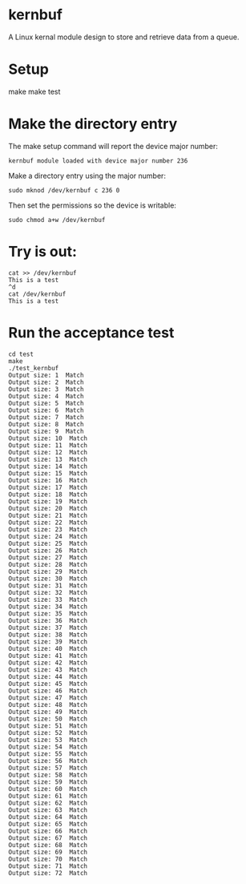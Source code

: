 # kernbuf
A Linux kernal module design to store and retrieve data from a queue.

# Setup
make
make test

# Make the directory entry
The make setup command will report the device major number:

```kernbuf module loaded with device major number 236```

Make a directory entry using the major number:
```
sudo mknod /dev/kernbuf c 236 0
```

Then set the permissions so the device is writable:
```
sudo chmod a+w /dev/kernbuf
```

# Try is out:
```
cat >> /dev/kernbuf
This is a test
^d
cat /dev/kernbuf
This is a test
```

# Run the acceptance test
```
cd test
make
./test_kernbuf 
Output size: 1  Match
Output size: 2  Match
Output size: 3  Match
Output size: 4  Match
Output size: 5  Match
Output size: 6  Match
Output size: 7  Match
Output size: 8  Match
Output size: 9  Match
Output size: 10  Match
Output size: 11  Match
Output size: 12  Match
Output size: 13  Match
Output size: 14  Match
Output size: 15  Match
Output size: 16  Match
Output size: 17  Match
Output size: 18  Match
Output size: 19  Match
Output size: 20  Match
Output size: 21  Match
Output size: 22  Match
Output size: 23  Match
Output size: 24  Match
Output size: 25  Match
Output size: 26  Match
Output size: 27  Match
Output size: 28  Match
Output size: 29  Match
Output size: 30  Match
Output size: 31  Match
Output size: 32  Match
Output size: 33  Match
Output size: 34  Match
Output size: 35  Match
Output size: 36  Match
Output size: 37  Match
Output size: 38  Match
Output size: 39  Match
Output size: 40  Match
Output size: 41  Match
Output size: 42  Match
Output size: 43  Match
Output size: 44  Match
Output size: 45  Match
Output size: 46  Match
Output size: 47  Match
Output size: 48  Match
Output size: 49  Match
Output size: 50  Match
Output size: 51  Match
Output size: 52  Match
Output size: 53  Match
Output size: 54  Match
Output size: 55  Match
Output size: 56  Match
Output size: 57  Match
Output size: 58  Match
Output size: 59  Match
Output size: 60  Match
Output size: 61  Match
Output size: 62  Match
Output size: 63  Match
Output size: 64  Match
Output size: 65  Match
Output size: 66  Match
Output size: 67  Match
Output size: 68  Match
Output size: 69  Match
Output size: 70  Match
Output size: 71  Match
Output size: 72  Match
```
